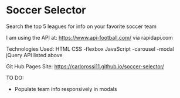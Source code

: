 # Soccer Selector

Search the top 5 leagues for info on your favorite soccer team

I am using the API at: https://www.api-football.com/ via rapidapi.com

Technologies Used:
HTML
CSS
    -flexbox
JavaScript
    -carousel
    -modal
jQuery
API listed above

Git Hub Pages Site: https://carlorossi11.github.io/soccer-selector/

TO DO:

- Populate team info responsively in modals

